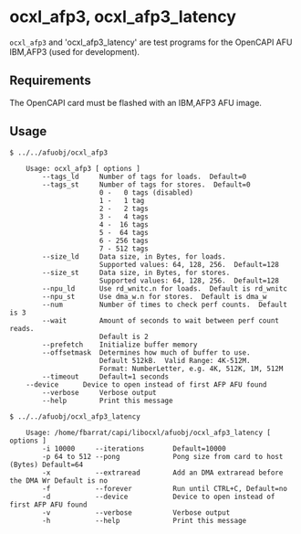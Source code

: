 ocxl_afp3, ocxl_afp3_latency
============================

`ocxl_afp3` and 'ocxl_afp3_latency' are test programs for the OpenCAPI AFU IBM,AFP3 (used for
development).

Requirements
------------

The OpenCAPI card must be flashed with an IBM,AFP3 AFU image.

Usage
-----

    $ ../../afuobj/ocxl_afp3

```
    Usage: ocxl_afp3 [ options ]
        --tags_ld     Number of tags for loads.  Default=0
        --tags_st     Number of tags for stores.  Default=0
                      0 -   0 tags (disabled)
                      1 -   1 tag
                      2 -   2 tags
                      3 -   4 tags
                      4 -  16 tags
                      5 -  64 tags
                      6 - 256 tags
                      7 - 512 tags
        --size_ld     Data size, in Bytes, for loads.
                      Supported values: 64, 128, 256.  Default=128
        --size_st     Data size, in Bytes, for stores.
                      Supported values: 64, 128, 256.  Default=128
        --npu_ld      Use rd_wnitc.n for loads.  Default is rd_wnitc
        --npu_st      Use dma_w.n for stores.  Default is dma_w
        --num         Number of times to check perf counts.  Default is 3
        --wait        Amount of seconds to wait between perf count reads.
                      Default is 2
        --prefetch    Initialize buffer memory
        --offsetmask  Determines how much of buffer to use.
                      Default 512kB.  Valid Range: 4K-512M.
                      Format: NumberLetter, e.g. 4K, 512K, 1M, 512M
        --timeout     Default=1 seconds
	--device      Device to open instead of first AFP AFU found
        --verbose     Verbose output
        --help        Print this message
```


    $ ../../afuobj/ocxl_afp3_latency
    
```
    Usage: /home/fbarrat/capi/libocxl/afuobj/ocxl_afp3_latency [ options ]
        -i 10000     --iterations       Default=10000
        -p 64 to 512 --pong             Pong size from card to host (Bytes) Default=64
        -x           --extraread        Add an DMA extraread before the DMA Wr Default is no
        -f           --forever          Run until CTRL+C, Default=no
        -d           --device           Device to open instead of first AFP AFU found
        -v           --verbose          Verbose output
        -h           --help             Print this message
```
